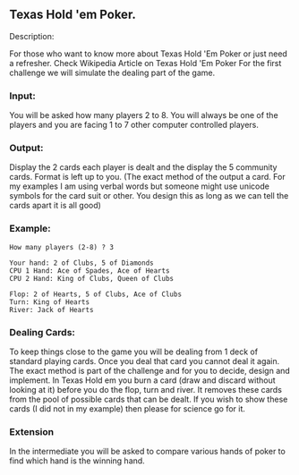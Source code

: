 ## Texas Hold 'em Poker.

Description:

For those who want to know more about Texas Hold 'Em Poker or just need a refresher. Check Wikipedia Article on Texas Hold 'Em Poker
For the first challenge we will simulate the dealing part of the game.

### Input:

You will be asked how many players 2 to 8. You will always be one of the players and you are facing 1 to 7 other computer controlled players.

### Output:

Display the 2 cards each player is dealt and the display the 5 community cards.
Format is left up to you. (The exact method of the output a card. For my examples I am using verbal words but someone might use unicode symbols for the card suit or other. You design this as long as we can tell the cards apart it is all good)

### Example:

```
How many players (2-8) ? 3

Your hand: 2 of Clubs, 5 of Diamonds
CPU 1 Hand: Ace of Spades, Ace of Hearts
CPU 2 Hand: King of Clubs, Queen of Clubs

Flop: 2 of Hearts, 5 of Clubs, Ace of Clubs
Turn: King of Hearts
River: Jack of Hearts
```

### Dealing Cards:

To keep things close to the game you will be dealing from 1 deck of standard playing cards. Once you deal that card you cannot deal it again. The exact method is part of the challenge and for you to decide, design and implement.
In Texas Hold em you burn a card (draw and discard without looking at it) before you do the flop, turn and river. It removes these cards from the pool of possible cards that can be dealt. If you wish to show these cards (I did not in my example) then please for science go for it.

### Extension

In the intermediate you will be asked to compare various hands of poker to find which hand is the winning hand.
